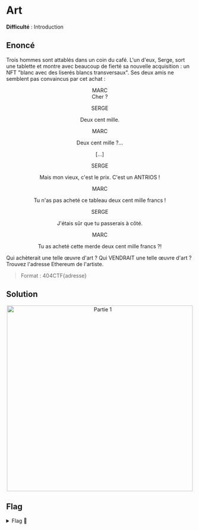 # Art

**Difficulté** : Introduction

## Enoncé

Trois hommes sont attablés dans un coin du café. L'un d'eux, Serge, sort une tablette et montre avec beaucoup de fierté sa nouvelle acquisition : un NFT "blanc avec des liserés blancs transversaux". Ses deux amis ne semblent pas convaincus par cet achat :

<p align="center"> MARC  
<br> Cher ? </p>

<p align="center"> SERGE </p>   
<p align="center"> Deux cent mille. </p>

<p align="center"> MARC </p>   
<p align="center"> Deux cent mille ?... </p>

<p align="center"> [...] </p>

<p align="center"> SERGE </p>   
<p align="center"> Mais mon vieux, c'est le prix. C'est un ANTRIOS ! </p>

<p align="center"> MARC </p>   
<p align="center"> Tu n'as pas acheté ce tableau deux cent mille francs ! </p>

<p align="center"> SERGE </p>   
<p align="center"> J'étais sûr que tu passerais à côté. </p>

<p align="center"> MARC </p>   
<p align="center"> Tu as acheté cette merde deux cent mille francs ?! </p>


Qui achèterait une telle œuvre d'art ? Qui VENDRAIT une telle œuvre d'art ?   
Trouvez l'adresse Ethereum de l'artiste.   
> Format : 404CTF{adresse}


## Solution

<p align="center"><img src="Partie 1.png" alt="Partie 1" width="500"></p>

## Flag

<details>
<summary> Flag 🚩</summary>

```
404CTF{L3_M0m3nT_3St_V3nU_D3_54mus3r}
```